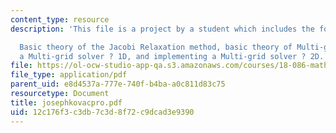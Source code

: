 ```yaml
---
content_type: resource
description: 'This file is a project by a student which includes the following topics:

  Basic theory of the Jacobi Relaxation method, basic theory of Multi-grid, implementing
  a Multi-grid solver ? 1D, and implementing a Multi-grid solver ? 2D.'
file: https://ol-ocw-studio-app-qa.s3.amazonaws.com/courses/18-086-mathematical-methods-for-engineers-ii-spring-2006/12c176f3c3db7c3d8f72c9dcad3e9390_josephkovacpro.pdf
file_type: application/pdf
parent_uid: e8d4537a-777e-740f-b4ba-a0c811d83c75
resourcetype: Document
title: josephkovacpro.pdf
uid: 12c176f3-c3db-7c3d-8f72-c9dcad3e9390
---
```


